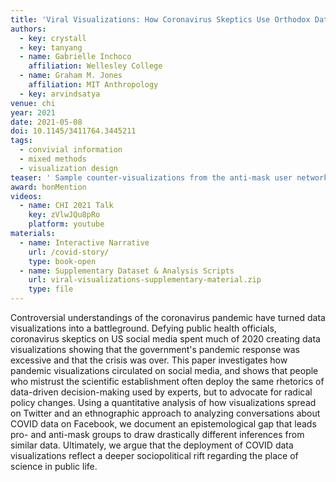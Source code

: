 ```yaml
---
title: 'Viral Visualizations: How Coronavirus Skeptics Use Orthodox Data Practices to Promote Unorthodox Science Online'
authors:
  - key: crystall
  - key: tanyang
  - name: Gabrielle Inchoco
    affiliation: Wellesley College
  - name: Graham M. Jones
    affiliation: MIT Anthropology
  - key: arvindsatya
venue: chi
year: 2021
date: 2021-05-08
doi: 10.1145/3411764.3445211
tags:
  - convivial information
  - mixed methods
  - visualization design
teaser: ' Sample counter-visualizations from the anti-mask user network. While there are meme-based visualizations, anti-maskers on Twitter adopt the same visual vocabulary as visualization experts and the mainstream media.'
award: honMention
videos:
  - name: CHI 2021 Talk
    key: zVlwJQu8pRo
    platform: youtube
materials:
  - name: Interactive Narrative
    url: /covid-story/
    type: book-open
  - name: Supplementary Dataset & Analysis Scripts
    url: viral-visualizations-supplementary-material.zip
    type: file
---
```

Controversial understandings of the coronavirus pandemic have turned data visualizations into a battleground. Defying public health officials, coronavirus skeptics on US social media spent much of 2020 creating data visualizations showing that the government's pandemic response was excessive and that the crisis was over. This paper investigates how pandemic visualizations circulated on social media, and shows that people who mistrust the scientific establishment often deploy the same rhetorics of data-driven decision-making used by experts, but to advocate for radical policy changes. Using a quantitative analysis of how visualizations spread on Twitter and an ethnographic approach to analyzing conversations about COVID data on Facebook, we document an epistemological gap that leads pro- and anti-mask groups to draw drastically different inferences from similar data. Ultimately, we argue that the deployment of COVID data visualizations reflect a deeper sociopolitical rift regarding the place of science in public life.

